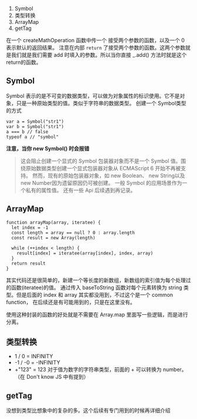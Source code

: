 1. Symbol
2. 类型转换
3. ArrayMap
4. getTag

在一个 createMathOperation 函数中传一个 接受两个参数的函数，以及一个 0 表示默认的返回结果。
注意在内部 `return` 了接受两个参数的函数。这两个参数就是我们就是我们需要 add 时填入的参数。所以当你直接 _.add() 方法时就是这个return的函数。

## Symbol
Symbol 表示的是不可变的数据类型，可以做为对象属性的标识使用。它不是对象，只是一种原始类型的值。类似于字符串的数据类型。
创建一个 Symbol类型的方式
```
var a = Symbol("str1")
var b = Symbol("str1")
a === b // false
typeof a // "symbol"
```

**注意，当你 new Symbol() 时会报错**

> 这会阻止创建一个显式的 Symbol 包装器对象而不是一个 Symbol 值。围绕原始数据类型创建一个显式包装器对象从 ECMAScript 6 开始不再被支持。 然而，现有的原始包装器对象，如 new Boolean、 new String以及new Number因为遗留原因仍可被创建。
一般 Symbol 的应用场景作为一个私有的属性值。
还有一些 Api 后续遇到再记录。

## ArrayMap
```
function arrayMap(array, iteratee) {
  let index = -1
  const length = array == null ? 0 : array.length
  const result = new Array(length)

  while (++index < length) {
    result[index] = iteratee(array[index], index, array)
  }
  return result
}
```
其实代码还是很简单的，新建一个等长度的新数组，新数组的索引值为每个处理过的函数(iteratee)的值。
通过传入 baseToString 函数对每个元素转换为 string 类型。但是后面的 index 和 array 其实都没用到，不过这个是一个 common function，
在后续还是有可能用到的，只是在这里没有。

使用这种封装的函数的好处就是不需要在 Array.map 里面写一些逻辑，而是进行分离。


## 类型转换
- 1 / 0 = INFINITY
- -1 / -0 = -INFINITY
- +"123" = 123
对于值为数字的字符串类型，前面的 + 可以转换为 number。（在 Don't know JS 中有提到）

## getTag
没想到类型比想象中的复杂的多。这个后续有专门用到的时候再详细介绍
